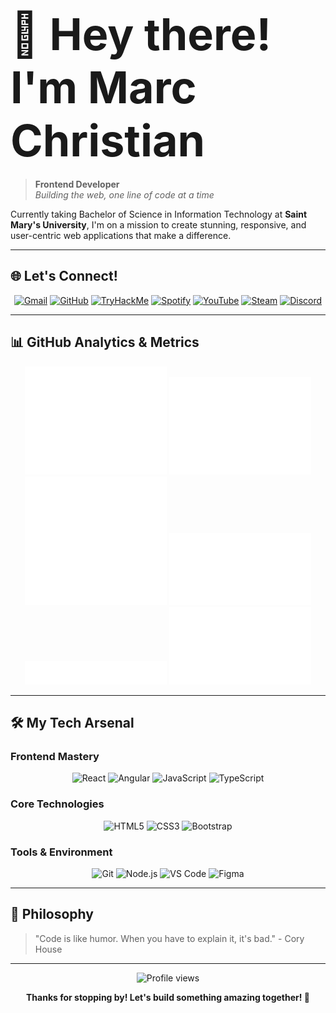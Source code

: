 # <span style="font-size:2.5em;">🚀 Hey there! I'm Marc Christian</span>

> **Frontend Developer**  
> *Building the web, one line of code at a time*

Currently taking Bachelor of Science in Information Technology at **Saint Mary's University**, I'm on a mission to create stunning, responsive, and user-centric web applications that make a difference.

---

## 🌐 Let's Connect!

<p align="center">
  <a href="mailto:delossantosyowcam@gmail.com"><img src="https://img.shields.io/badge/_Email_Me-D14836?style=for-the-badge&logo=gmail&logoColor=white" alt="Gmail"/></a> 
  <a href="https://github.com/mowreee"><img src="https://img.shields.io/badge/_GitHub-181717?style=for-the-badge&logo=github&logoColor=white" alt="GitHub"/></a> 
  <a href="https://tryhackme.com/p/mowree"><img src="https://img.shields.io/badge/_TryHackMe-0FA47F?style=for-the-badge&logo=tryhackme&logoColor=white" alt="TryHackMe"/></a> 
  <a href="https://open.spotify.com/user/31m2exjv3uwdl6dl2vb65mtotuau"><img src="https://img.shields.io/badge/_Spotify-1DB954?style=for-the-badge&logo=spotify&logoColor=white" alt="Spotify"/></a> 
  <a href="https://www.youtube.com/@marcchristiandelossantos9573"><img src="https://img.shields.io/badge/_YouTube-FF0000?style=for-the-badge&logo=youtube&logoColor=white" alt="YouTube"/></a>
  <a href="https://steamcommunity.com/"><img src="https://img.shields.io/badge/_Steam-000000?style=for-the-badge&logo=steam&logoColor=white" alt="Steam"/></a> 
  <a href="https://discord.com/"><img src="https://img.shields.io/badge/_Discord-5865F2?style=for-the-badge&logo=discord&logoColor=white" alt="Discord"/></a> 
</p>

---

## 📊 GitHub Analytics & Metrics  
<div align="center">
  <img src="/metrics.base.svg" alt="GitHub Metrics" width="45%" />
  <img src="/metrics.plugin.isocalendar.fullyear.svg" alt="Full-year Isocalendar" width="45%" />
  <img src="/metrics.plugin.stargazers.worldmap.svg" alt="Stargazer Worldmap" width="45%" />
  <img src="/metrics.plugin.anilist.characters.svg" alt="Anilist Characters" width="45%" />
  <img src="/metrics.plugin.music.recent.svg" alt="Recent Music" width="45%" />
  <img src="/metrics.plugin.activity.svg" alt="Recent Activity" width="45%" />
</div>

---

## 🛠️ My Tech Arsenal

### **Frontend Mastery**
<div align="center">
  <img src="https://cdn.jsdelivr.net/gh/devicons/devicon/icons/react/react-original.svg" alt="React" width="50" height="50"/>
  <img src="https://cdn.jsdelivr.net/gh/devicons/devicon/icons/angularjs/angularjs-original.svg" alt="Angular" width="50" height="50"/>
  <img src="https://cdn.jsdelivr.net/gh/devicons/devicon/icons/javascript/javascript-original.svg" alt="JavaScript" width="50" height="50"/>
  <img src="https://cdn.jsdelivr.net/gh/devicons/devicon/icons/typescript/typescript-original.svg" alt="TypeScript" width="50" height="50"/>
</div>

### **Core Technologies**
<div align="center">
  <img src="https://cdn.jsdelivr.net/gh/devicons/devicon/icons/html5/html5-original.svg" alt="HTML5" width="50" height="50"/>
  <img src="https://cdn.jsdelivr.net/gh/devicons/devicon/icons/css3/css3-original.svg" alt="CSS3" width="50" height="50"/>
  <img src="https://cdn.jsdelivr.net/gh/devicons/devicon/icons/bootstrap/bootstrap-original.svg" alt="Bootstrap" width="50" height="50"/>
</div>

### **Tools & Environment**
<div align="center">
  <img src="https://cdn.jsdelivr.net/gh/devicons/devicon/icons/git/git-original.svg" alt="Git" width="50" height="50"/>
  <img src="https://cdn.jsdelivr.net/gh/devicons/devicon/icons/nodejs/nodejs-original.svg" alt="Node.js" width="50" height="50"/>
  <img src="https://cdn.jsdelivr.net/gh/devicons/devicon/icons/vscode/vscode-original.svg" alt="VS Code" width="50" height="50"/>
  <img src="https://cdn.jsdelivr.net/gh/devicons/devicon/icons/figma/figma-original.svg" alt="Figma" width="50" height="50"/>
</div>

---
## 💭 Philosophy

> "Code is like humor. When you have to explain it, it's bad." - Cory House
---

<div align="center">
  <img src="https://komarev.com/ghpvc/?username=mowreee&style=for-the-badge&color=blue" alt="Profile views"/>
  
  **Thanks for stopping by! Let's build something amazing together! 🚀**
</div>
